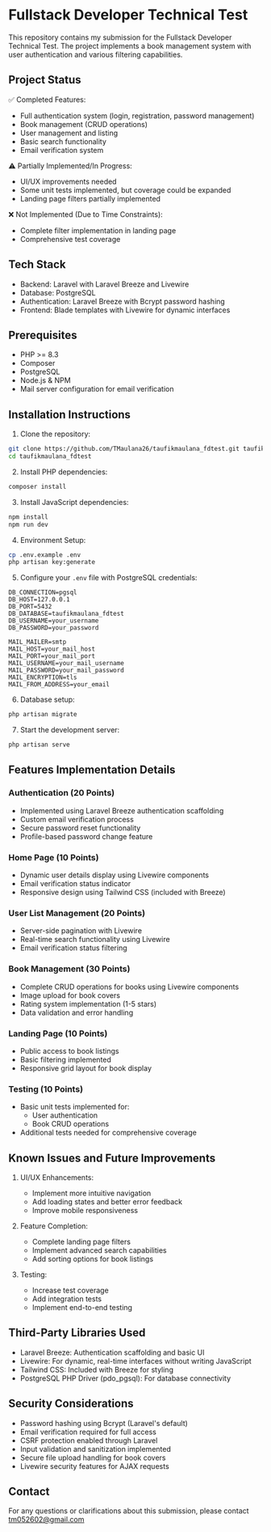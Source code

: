 # Fullstack Developer Technical Test

This repository contains my submission for the Fullstack Developer Technical Test. The project implements a book management system with user authentication and various filtering capabilities.

## Project Status

✅ Completed Features:
- Full authentication system (login, registration, password management)
- Book management (CRUD operations)
- User management and listing
- Basic search functionality
- Email verification system

⚠️ Partially Implemented/In Progress:
- UI/UX improvements needed
- Some unit tests implemented, but coverage could be expanded
- Landing page filters partially implemented

❌ Not Implemented (Due to Time Constraints):
- Complete filter implementation in landing page
- Comprehensive test coverage

## Tech Stack

- Backend: Laravel with Laravel Breeze and Livewire
- Database: PostgreSQL
- Authentication: Laravel Breeze with Bcrypt password hashing
- Frontend: Blade templates with Livewire for dynamic interfaces

## Prerequisites

- PHP >= 8.3
- Composer
- PostgreSQL
- Node.js & NPM
- Mail server configuration for email verification

## Installation Instructions

1. Clone the repository:
```bash
git clone https://github.com/TMaulana26/taufikmaulana_fdtest.git taufikmaulana_fdtest
cd taufikmaulana_fdtest
```

2. Install PHP dependencies:
```bash
composer install
```

3. Install JavaScript dependencies:
```bash
npm install
npm run dev
```

4. Environment Setup:
```bash
cp .env.example .env
php artisan key:generate
```

5. Configure your `.env` file with PostgreSQL credentials:
```
DB_CONNECTION=pgsql
DB_HOST=127.0.0.1
DB_PORT=5432
DB_DATABASE=taufikmaulana_fdtest
DB_USERNAME=your_username
DB_PASSWORD=your_password

MAIL_MAILER=smtp
MAIL_HOST=your_mail_host
MAIL_PORT=your_mail_port
MAIL_USERNAME=your_mail_username
MAIL_PASSWORD=your_mail_password
MAIL_ENCRYPTION=tls
MAIL_FROM_ADDRESS=your_email
```

6. Database setup:
```bash
php artisan migrate
```

7. Start the development server:
```bash
php artisan serve
```

## Features Implementation Details

### Authentication (20 Points)
- Implemented using Laravel Breeze authentication scaffolding
- Custom email verification process
- Secure password reset functionality
- Profile-based password change feature

### Home Page (10 Points)
- Dynamic user details display using Livewire components
- Email verification status indicator
- Responsive design using Tailwind CSS (included with Breeze)

### User List Management (20 Points)
- Server-side pagination with Livewire
- Real-time search functionality using Livewire
- Email verification status filtering

### Book Management (30 Points)
- Complete CRUD operations for books using Livewire components
- Image upload for book covers
- Rating system implementation (1-5 stars)
- Data validation and error handling

### Landing Page (10 Points)
- Public access to book listings
- Basic filtering implemented
- Responsive grid layout for book display

### Testing (10 Points)
- Basic unit tests implemented for:
  - User authentication
  - Book CRUD operations
- Additional tests needed for comprehensive coverage

## Known Issues and Future Improvements

1. UI/UX Enhancements:
   - Implement more intuitive navigation
   - Add loading states and better error feedback
   - Improve mobile responsiveness

2. Feature Completion:
   - Complete landing page filters
   - Implement advanced search capabilities
   - Add sorting options for book listings

3. Testing:
   - Increase test coverage
   - Add integration tests
   - Implement end-to-end testing

## Third-Party Libraries Used

- Laravel Breeze: Authentication scaffolding and basic UI
- Livewire: For dynamic, real-time interfaces without writing JavaScript
- Tailwind CSS: Included with Breeze for styling
- PostgreSQL PHP Driver (pdo_pgsql): For database connectivity

## Security Considerations

- Password hashing using Bcrypt (Laravel's default)
- Email verification required for full access
- CSRF protection enabled through Laravel
- Input validation and sanitization implemented
- Secure file upload handling for book covers
- Livewire security features for AJAX requests


## Contact

For any questions or clarifications about this submission, please contact tm052602@gmail.com